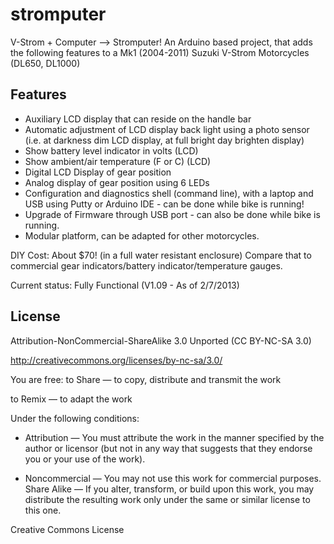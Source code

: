 # stromputer

V-Strom + Computer --> Stromputer!
An Arduino based project, that adds the following features to a Mk1 (2004-2011) Suzuki V-Strom Motorcycles (DL650, DL1000)

## Features

* Auxiliary LCD display that can reside on the handle bar
* Automatic adjustment of LCD display back light using a photo sensor (i.e. at darkness dim LCD display, at full bright day brighten display)
* Show battery level indicator in volts (LCD)
* Show ambient/air temperature (F or C) (LCD)
* Digital LCD Display of gear position
* Analog display of gear position using 6 LEDs
* Configuration and diagnostics shell (command line), with a laptop and USB using Putty or Arduino IDE - can be done while bike is running!
* Upgrade of Firmware through USB port - can also be done while bike is running.
* Modular platform, can be adapted for other motorcycles.

DIY Cost: About $70! (in a full water resistant enclosure)
Compare that to commercial gear indicators/battery indicator/temperature gauges.

Current status: Fully Functional (V1.09 - As of 2/7/2013)

## License 

Attribution-NonCommercial-ShareAlike 3.0 Unported (CC BY-NC-SA 3.0)

http://creativecommons.org/licenses/by-nc-sa/3.0/

You are free:
to Share — to copy, distribute and transmit the work

to Remix — to adapt the work

Under the following conditions:

+ Attribution — You must attribute the work in the manner specified by the author or licensor (but not in any way that suggests that they endorse you or your use of the work).

+ Noncommercial — You may not use this work for commercial purposes.
Share Alike — If you alter, transform, or build upon this work, you may distribute the resulting work only under the same or similar license to this one.

Creative Commons License
